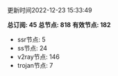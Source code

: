 更新时间2022-12-23 15:33:49

**总订阅: 45**
**总节点: 818**
**有效节点: 182**
- ssr节点: 5
- ss节点: 24
- v2ray节点: 146
- trojan节点: 7
